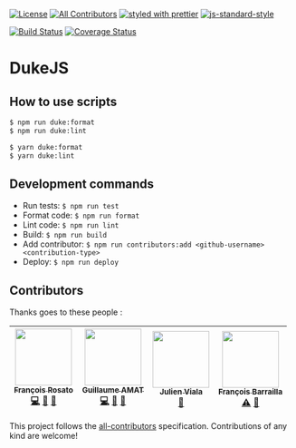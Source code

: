 [![License][license-image]][license-url]
[![All Contributors](https://img.shields.io/badge/all_contributors-4-orange.svg?style=flat-square)](#contributors)
[![styled with prettier][prettier-image]][prettier-url]
[![js-standard-style][eslint-image]][eslint-url]


[![Build Status][travis-image]][travis-url]
[![Coverage Status][coveralls-image]][coveralls-url]

[travis-image]: https://travis-ci.org/frosato-ekino/dukejs.svg?branch=develop
[travis-url]: https://travis-ci.org/frosato-ekino/dukejs
[coveralls-image]: https://coveralls.io/repos/github/frosato-ekino/dukejs/badge.svg
[coveralls-url]: https://coveralls.io/github/frosato-ekino/dukejs
[license-image]: https://img.shields.io/github/license/frosato-ekino/react-sketch-book.svg?style=flat-square
[license-url]: https://github.com/frosato-ekino/dukejs/blob/master/LICENSE
[prettier-image]: https://img.shields.io/badge/styled_with-prettier-ff69b4.svg?style=flat-square
[prettier-url]: https://github.com/prettier/prettier
[eslint-image]: https://img.shields.io/badge/code%20style-standard-brightgreen.svg
[eslint-url]: http://standardjs.com

[prettier-config-path]: /src/configs/prettierrc.js
[eslint-config-path]: /src/configs/eslintrc.js


# DukeJS


## How to use scripts

```sh
$ npm run duke:format
$ npm run duke:lint
```


```sh
$ yarn duke:format
$ yarn duke:lint
```


## Development commands

* Run tests: `$ npm run test`
* Format code: `$ npm run format`
* Lint code: `$ npm run lint`
* Build: `$ npm run build`
* Add contributor: `$ npm run contributors:add <github-username> <contribution-type>`
* Deploy: `$ npm run deploy`


## Contributors

Thanks goes to these people :

<!-- ALL-CONTRIBUTORS-LIST:START - Do not remove or modify this section -->
<!-- prettier-ignore -->
| [<img src="https://avatars3.githubusercontent.com/u/31624379?v=4" width="100px;"/><br /><sub><b>François Rosato</b></sub>](https://github.com/frosato-ekino)<br />[💻](https://github.com/knuckle/knuckle/commits?author=frosato-ekino "Code") [📖](https://github.com/knuckle/knuckle/commits?author=frosato-ekino "Documentation") [🤔](#ideas-frosato-ekino "Ideas, Planning, & Feedback") | [<img src="https://avatars3.githubusercontent.com/u/1179174?v=4" width="100px;"/><br /><sub><b>Guillaume AMAT</b></sub>](https://github.com/GuillaumeAmat)<br />[💻](https://github.com/knuckle/knuckle/commits?author=GuillaumeAmat "Code") [📖](https://github.com/knuckle/knuckle/commits?author=GuillaumeAmat "Documentation") [🤔](#ideas-GuillaumeAmat "Ideas, Planning, & Feedback") | [<img src="https://avatars1.githubusercontent.com/u/6979207?v=4" width="100px;"/><br /><sub><b>Julien Viala</b></sub>](https://github.com/mr-wildcard)<br />[🤔](#ideas-mr-wildcard "Ideas, Planning, & Feedback") | [<img src="https://avatars2.githubusercontent.com/u/11709778?v=4" width="100px;"/><br /><sub><b>François Barrailla</b></sub>](https://github.com/fbarrailla)<br />[⚠️](https://github.com/knuckle/knuckle/commits?author=fbarrailla "Tests") [📖](https://github.com/knuckle/knuckle/commits?author=fbarrailla "Documentation") |
| :---: | :---: | :---: | :---: |
<!-- ALL-CONTRIBUTORS-LIST:END -->

This project follows the
[all-contributors](https://github.com/kentcdodds/all-contributors)
specification. Contributions of any kind are welcome!
